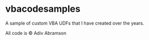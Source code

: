 # vbacodesamples
A sample of custom VBA UDFs that I have created over the years.

All code is © Adiv Abramson
